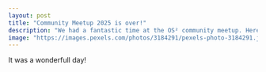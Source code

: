 ```yaml
---
layout: post
title: "Community Meetup 2025 is over!"
description: "We had a fantastic time at the OS² community meetup. Here's what happened!"
image: "https://images.pexels.com/photos/3184291/pexels-photo-3184291.jpeg"
---
```


It was a wonderfull day!


